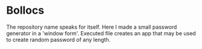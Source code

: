 # Bollocs
The repository name speaks for itself. Here I made a small password generator in a 'window form'. Executed file creates an app that may be used to create random password of any length.
